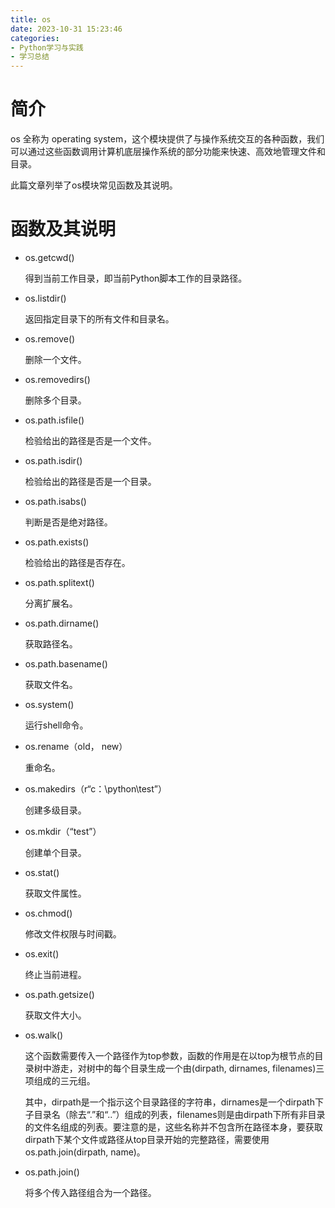```yaml
---
title: os
date: 2023-10-31 15:23:46
categories:
- Python学习与实践
- 学习总结
---
```



# 简介

os 全称为 operating system，这个模块提供了与操作系统交互的各种函数，我们可以通过这些函数调用计算机底层操作系统的部分功能来快速、高效地管理文件和目录。

此篇文章列举了os模块常见函数及其说明。

# 函数及其说明

* os.getcwd()

    得到当前工作目录，即当前Python脚本工作的目录路径。

* os.listdir()

    返回指定目录下的所有文件和目录名。

* os.remove()

    删除一个文件。

* os.removedirs()

    删除多个目录。

* os.path.isfile()

    检验给出的路径是否是一个文件。

* os.path.isdir()

    检验给出的路径是否是一个目录。

* os.path.isabs()

    判断是否是绝对路径。

* os.path.exists()

    检验给出的路径是否存在。

* os.path.splitext()

    分离扩展名。

* os.path.dirname()

    获取路径名。

* os.path.basename()

    获取文件名。

* os.system()

    运行shell命令。

* os.rename（old， new）

    重命名。

* os.makedirs（r“c：\python\test”）

    创建多级目录。

* os.mkdir（“test”）

    创建单个目录。

* os.stat()

    获取文件属性。

* os.chmod()

    修改文件权限与时间戳。

* os.exit()

    终止当前进程。

* os.path.getsize()

    获取文件大小。

* os.walk()

    这个函数需要传入一个路径作为top参数，函数的作用是在以top为根节点的目录树中游走，对树中的每个目录生成一个由(dirpath, dirnames, filenames)三项组成的三元组。

    其中，dirpath是一个指示这个目录路径的字符串，dirnames是一个dirpath下子目录名（除去“.”和“..”）组成的列表，filenames则是由dirpath下所有非目录的文件名组成的列表。要注意的是，这些名称并不包含所在路径本身，要获取dirpath下某个文件或路径从top目录开始的完整路径，需要使用os.path.join(dirpath, name)。

* os.path.join()

    将多个传入路径组合为一个路径。